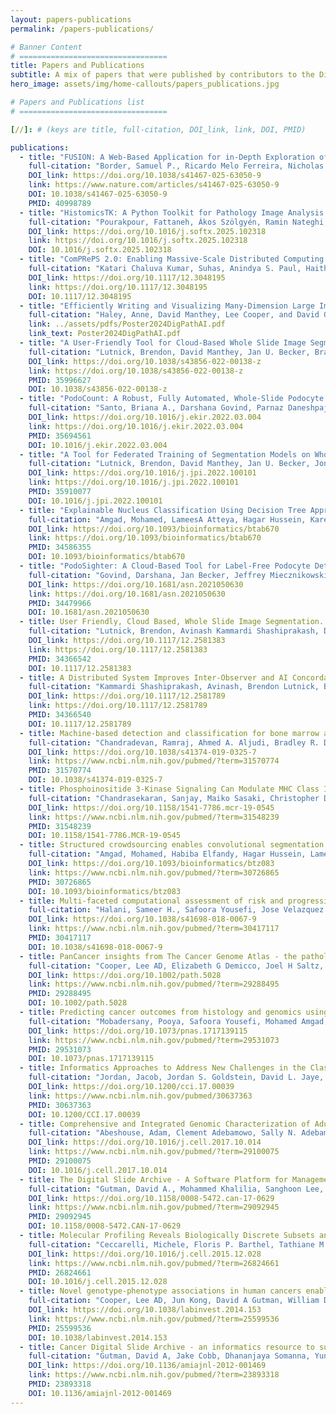 ```yaml
---
layout: papers-publications
permalink: /papers-publications/

# Banner Content
# =================================
title: Papers and Publications
subtitle: A mix of papers that were published by contributors to the Digital Slide Archive and by unaffiliated researchers who have found the system to be useful in their work.
hero_image: assets/img/home-callouts/papers_publications.jpg

# Papers and Publications list
# =================================

[//]: # (keys are title, full-citation, DOI_link, link, DOI, PMID)

publications:
  - title: "FUSION: A Web-Based Application for in-Depth Exploration of Multi-Omics Data with Brightfield Histology."
    full-citation: "Border, Samuel P., Ricardo Melo Ferreira, Nicholas Lucarelli, Suhas Katari Chaluva Kumar, Anindya S. Paul, David Manthey, Laura Barisoni, et al. 2025. “FUSION: A Web-Based Application for in-Depth Exploration of Multi-Omics Data with Brightfield Histology.” Nature Communications 16 (1)."
    DOI_link: https://doi.org/10.1038/s41467-025-63050-9
    link: https://www.nature.com/articles/s41467-025-63050-9
    DOI: 10.1038/s41467-025-63050-9
    PMID: 40998789
  - title: "HistomicsTK: A Python Toolkit for Pathology Image Analysis Algorithms."
    full-citation: "Pourakpour, Fattaneh, Ákos Szölgyén, Ramin Nateghi, David A Gutman, David Manthey, and Lee AD Cooper. 2025. “HistomicsTK: A Python Toolkit for Pathology Image Analysis Algorithms.” SoftwareX 31 (September): 102318."
    DOI_link: https://doi.org/10.1016/j.softx.2025.102318
    link: https://doi.org/10.1016/j.softx.2025.102318
    DOI: 10.1016/j.softx.2025.102318
  - title: "ComPRePS 2.0: Enabling Massive-Scale Distributed Computing on High-Performance Computing Cluster for Histopathological Data Processing."
    full-citation: "Katari Chaluva Kumar, Suhas, Anindya S. Paul, Haitham Abdelazim, Will Dunklin, David Manthey, Oleksandr Moskalenko, Sayat Mimar, Erik Deumens, and Pinaki Sarder. 2025. “ComPRePS 2.0: Enabling Massive-Scale Distributed Computing on High-Performance Computing Cluster for Histopathological Data Processing.” Edited by John E. Tomaszewski and Aaron D. Ward. Medical Imaging 2025: Digital and Computational Pathology. SPIE."
    DOI_link: https://doi.org/10.1117/12.3048195
    link: https://doi.org/10.1117/12.3048195
    DOI: 10.1117/12.3048195
  - title: "Efficiently Writing and Visualizing Many-Dimension Large Images."
    full-citation: "Haley, Anne, David Manthey, Lee Cooper, and David Gutman. 2024. “Poster Presentations: Efficiently Writing and Visualizing Many-Dimension Large Images.” Digital Pathology & AI Congress, May 7-8, 2024."
    link: ../assets/pdfs/Poster2024DigPathAI.pdf
    link_text: Poster2024DigPathAI.pdf
  - title: "A User-Friendly Tool for Cloud-Based Whole Slide Image Segmentation with Examples from Renal Histopathology."
    full-citation: "Lutnick, Brendon, David Manthey, Jan U. Becker, Brandon Ginley, Katharina Moos, Jonathan E. Zuckerman, Luis Rodrigues, et al. 2022. “A User-Friendly Tool for Cloud-Based Whole Slide Image Segmentation with Examples from Renal Histopathology.” Communications Medicine. Springer Science and Business Media LLC."
    DOI_link: https://doi.org/10.1038/s43856-022-00138-z
    link: https://doi.org/10.1038/s43856-022-00138-z
    PMID: 35996627
    DOI: 10.1038/s43856-022-00138-z
  - title: "PodoCount: A Robust, Fully Automated, Whole-Slide Podocyte Quantification Tool."
    full-citation: "Santo, Briana A., Darshana Govind, Parnaz Daneshpajouhnejad, Xiaoping Yang, Xiaoxin X. Wang, Komuraiah Myakala, Bryce A. Jones, et al. 2022. “PodoCount: A Robust, Fully Automated, Whole-Slide Podocyte Quantification Tool.” Kidney International Reports. Elsevier BV."
    DOI_link: https://doi.org/10.1016/j.ekir.2022.03.004
    link: https://doi.org/10.1016/j.ekir.2022.03.004
    PMID: 35694561
    DOI: 10.1016/j.ekir.2022.03.004
  - title: "A Tool for Federated Training of Segmentation Models on Whole Slide Images."
    full-citation: "Lutnick, Brendon, David Manthey, Jan U. Becker, Jonathan E. Zuckerman, Luis Rodrigues, Kuang-Yu Jen, and Pinaki Sarder. 2022. “A Tool for Federated Training of Segmentation Models on Whole Slide Images.” Journal of Pathology Informatics. Elsevier BV."
    DOI_link: https://doi.org/10.1016/j.jpi.2022.100101
    link: https://doi.org/10.1016/j.jpi.2022.100101
    PMID: 35910077
    DOI: 10.1016/j.jpi.2022.100101
  - title: "Explainable Nucleus Classification Using Decision Tree Approximation of Learned Embeddings"
    full-citation: "Amgad, Mohamed, LameesA Atteya, Hagar Hussein, Kareem Hosny Mohammed, Ehab Hafiz, Maha A T Elsebaie, Pooya Mobadersany, et al. 2021. “Explainable Nucleus Classification Using Decision Tree Approximation of Learned Embeddings.” Edited by Jinbo Xu. Bioinformatics, September."
    DOI_link: https://doi.org/10.1093/bioinformatics/btab670
    link: https://doi.org/10.1093/bioinformatics/btab670
    PMID: 34586355
    DOI: 10.1093/bioinformatics/btab670
  - title: "PodoSighter: A Cloud-Based Tool for Label-Free Podocyte Detection in Kidney Whole Slide Images"
    full-citation: "Govind, Darshana, Jan Becker, Jeffrey Miecznikowski, Avi Rosenberg, Julien Dang, Pierre Louis Tharaux, Rabi Yacoub, et al. 2021. “PodoSighter: A Cloud-Based Tool for Label-Free Podocyte Detection in Kidney Whole Slide Images.” Journal of the American Society of Nephrology, September, ASN.2021050630."
    DOI_link: https://doi.org/10.1681/asn.2021050630
    link: https://doi.org/10.1681/asn.2021050630
    PMID: 34479966
    DOI: 10.1681/asn.2021050630
  - title: User Friendly, Cloud Based, Whole Slide Image Segmentation.
    full-citation: "Lutnick, Brendon, Avinash Kammardi Shashiprakash, David Manthey, and Pinaki Sarder. 2021. “User Friendly, Cloud Based, Whole Slide Image Segmentation.” In Medical Imaging 2021: Digital Pathology, edited by John E. Tomaszewski and Aaron D. Ward. SPIE."
    DOI_link: https://doi.org/10.1117/12.2581383
    link: https://doi.org/10.1117/12.2581383
    PMID: 34366542
    DOI: 10.1117/12.2581383
  - title: A Distributed System Improves Inter-Observer and AI Concordance in Annotating Interstitial Fibrosis and Tubular Atrophy.
    full-citation: "Kammardi Shashiprakash, Avinash, Brendon Lutnick, Brandon Ginley, Darshana Govind, Nicholas Lucarelli, Kuang-Yu Jen, Avi Z. Rosenberg, et al. 2021. “A Distributed System Improves Inter-Observer and AI Concordance in Annotating Interstitial Fibrosis and Tubular Atrophy.” In Medical Imaging 2021: Digital Pathology, edited by John E. Tomaszewski and Aaron D. Ward. SPIE."
    DOI_link: https://doi.org/10.1117/12.2581789
    link: https://doi.org/10.1117/12.2581789
    PMID: 34366540
    DOI: 10.1117/12.2581789
  - title: Machine-based detection and classification for bone marrow aspirate differential counts - initial development focusing on nonneoplastic cells.
    full-citation: "Chandradevan, Ramraj, Ahmed A. Aljudi, Bradley R. Drumheller, Nilakshan Kunananthaseelan, Mohamed Amgad, David A. Gutman, Lee A. D. Cooper, and David L. Jaye. “Machine-Based Detection and Classification for Bone Marrow Aspirate Differential Counts: Initial Development Focusing on Nonneoplastic Cells.” Laboratory Investigation 100, no. 1 (September 30, 2019): 98–109."
    DOI_link: https://doi.org/10.1038/s41374-019-0325-7
    link: https://www.ncbi.nlm.nih.gov/pubmed/?term=31570774
    PMID: 31570774
    DOI: 10.1038/s41374-019-0325-7
  - title: Phosphoinositide 3-Kinase Signaling Can Modulate MHC Class I and II Expression.
    full-citation: "Chandrasekaran, Sanjay, Maiko Sasaki, Christopher D. Scharer, Haydn T. Kissick, Dillon G. Patterson, Kelly R. Magliocca, John T. Seykora, et al. “Phosphoinositide 3-Kinase Signaling Can Modulate MHC Class I and II Expression.” Molecular Cancer Research 17, no. 12 (September 23, 2019): 2395–2409."
    DOI_link: https://doi.org/10.1158/1541-7786.mcr-19-0545
    link: https://www.ncbi.nlm.nih.gov/pubmed/?term=31548239
    PMID: 31548239
    DOI: 10.1158/1541-7786.MCR-19-0545
  - title: Structured crowdsourcing enables convolutional segmentation of histology images.
    full-citation: "Amgad, Mohamed, Habiba Elfandy, Hagar Hussein, Lamees A Atteya, Mai A T Elsebaie, Lamia S Abo Elnasr, Rokia A Sakr, et al. “Structured Crowdsourcing Enables Convolutional Segmentation of Histology Images.” Edited by Robert Murphy. Bioinformatics 35, no. 18 (February 6, 2019): 3461–67."
    DOI_link: https://doi.org/10.1093/bioinformatics/btz083
    link: https://www.ncbi.nlm.nih.gov/pubmed/?term=30726865
    PMID: 30726865
    DOI: 10.1093/bioinformatics/btz083
  - title: Multi-faceted computational assessment of risk and progression in oligodendroglioma implicates NOTCH and PI3K pathways.
    full-citation: "Halani, Sameer H., Safoora Yousefi, Jose Velazquez Vega, Michael R. Rossi, Zheng Zhao, Fatemeh Amrollahi, Chad A. Holder, et al. “Multi-Faceted Computational Assessment of Risk and Progression in Oligodendroglioma Implicates NOTCH and PI3K Pathways.” Npj Precision Oncology 2, no. 1 (November 6, 2018)."
    DOI_link: https://doi.org/10.1038/s41698-018-0067-9
    link: https://www.ncbi.nlm.nih.gov/pubmed/?term=30417117
    PMID: 30417117
    DOI: 10.1038/s41698-018-0067-9
  - title: PanCancer insights from The Cancer Genome Atlas - the pathologist's perspective.
    full-citation: "Cooper, Lee AD, Elizabeth G Demicco, Joel H Saltz, Reid T Powell, Arvind Rao, and Alexander J Lazar. “PanCancer Insights from The Cancer Genome Atlas: The Pathologist’s Perspective.” The Journal of Pathology 244, no. 5 (February 22, 2018): 512–24."
    DOI_link: https://doi.org/10.1002/path.5028
    link: https://www.ncbi.nlm.nih.gov/pubmed/?term=29288495
    PMID: 29288495
    DOI: 10.1002/path.5028
  - title: Predicting cancer outcomes from histology and genomics using convolutional networks.
    full-citation: "Mobadersany, Pooya, Safoora Yousefi, Mohamed Amgad, David A. Gutman, Jill S. Barnholtz-Sloan, José E. Velázquez Vega, Daniel J. Brat, and Lee A. D. Cooper. “Predicting Cancer Outcomes from Histology and Genomics Using Convolutional Networks.” Proceedings of the National Academy of Sciences 115, no. 13 (March 12, 2018): E2970–79."
    DOI_link: https://doi.org/10.1073/pnas.1717139115
    link: https://www.ncbi.nlm.nih.gov/pubmed/?term=29531073
    PMID: 29531073
    DOI: 10.1073/pnas.1717139115
  - title: Informatics Approaches to Address New Challenges in the Classification of Lymphoid Malignancies.
    full-citation: "Jordan, Jacob, Jordan S. Goldstein, David L. Jaye, Metin Gurcan, Christopher R. Flowers, and Lee A.D. Cooper. “Informatics Approaches to Address New Challenges in the Classification of Lymphoid Malignancies.” JCO Clinical Cancer Informatics, no. 2 (December 2018): 1–9."
    DOI_link: https://doi.org/10.1200/cci.17.00039
    link: https://www.ncbi.nlm.nih.gov/pubmed/30637363
    PMID: 30637363
    DOI: 10.1200/CCI.17.00039
  - title: Comprehensive and Integrated Genomic Characterization of Adult Soft Tissue Sarcomas.
    full-citation: "Abeshouse, Adam, Clement Adebamowo, Sally N. Adebamowo, Rehan Akbani, Teniola Akeredolu, Adrian Ally, Matthew L. Anderson, et al. “Comprehensive and Integrated Genomic Characterization of Adult Soft Tissue Sarcomas.” Cell 171, no. 4 (November 2017): 950–965.e28."
    DOI_link: https://doi.org/10.1016/j.cell.2017.10.014
    link: https://www.ncbi.nlm.nih.gov/pubmed/?term=29100075
    PMID: 29100075
    DOI: 10.1016/j.cell.2017.10.014
  - title: The Digital Slide Archive - A Software Platform for Management, Integration, and Analysis of Histology for Cancer Research.
    full-citation: "Gutman, David A., Mohammed Khalilia, Sanghoon Lee, Michael Nalisnik, Zach Mullen, Jonathan Beezley, Deepak R. Chittajallu, David Manthey, and Lee A.D. Cooper. “The Digital Slide Archive: A Software Platform for Management, Integration, and Analysis of Histology for Cancer Research.” Cancer Research 77, no. 21 (October 31, 2017): e75–78."
    DOI_link: https://doi.org/10.1158/0008-5472.can-17-0629
    link: https://www.ncbi.nlm.nih.gov/pubmed/?term=29092945
    PMID: 29092945
    DOI: 10.1158/0008-5472.CAN-17-0629
  - title: Molecular Profiling Reveals Biologically Discrete Subsets and Pathways of Progression in Diffuse Glioma.
    full-citation: "Ceccarelli, Michele, Floris P. Barthel, Tathiane M. Malta, Thais S. Sabedot, Sofie R. Salama, Bradley A. Murray, Olena Morozova, et al. “Molecular Profiling Reveals Biologically Discrete Subsets and Pathways of Progression in Diffuse Glioma.” Cell 164, no. 3 (January 2016): 550–63."
    DOI_link: https://doi.org/10.1016/j.cell.2015.12.028
    link: https://www.ncbi.nlm.nih.gov/pubmed/?term=26824661
    PMID: 26824661
    DOI: 10.1016/j.cell.2015.12.028
  - title: Novel genotype-phenotype associations in human cancers enabled by advanced molecular platforms and computational analysis of whole slide images.
    full-citation: "Cooper, Lee AD, Jun Kong, David A Gutman, William D Dunn, Michael Nalisnik, and Daniel J Brat. “Novel Genotype-Phenotype Associations in Human Cancers Enabled by Advanced Molecular Platforms and Computational Analysis of Whole Slide Images.” Laboratory Investigation 95, no. 4 (January 19, 2015): 366–76."
    DOI_link: https://doi.org/10.1038/labinvest.2014.153
    link: https://www.ncbi.nlm.nih.gov/pubmed/?term=25599536
    PMID: 25599536
    DOI: 10.1038/labinvest.2014.153
  - title: Cancer Digital Slide Archive - an informatics resource to support integrated in silico analysis of TCGA pathology data.
    full-citation: "Gutman, David A, Jake Cobb, Dhananjaya Somanna, Yuna Park, Fusheng Wang, Tahsin Kurc, Joel H Saltz, Daniel J Brat, Lee A D Cooper, and Jun Kong. “Cancer Digital Slide Archive: An Informatics Resource to Support Integrated in Silico Analysis of TCGA Pathology Data.” Journal of the American Medical Informatics Association 20, no. 6 (November 2013): 1091–98."
    DOI_link: https://doi.org/10.1136/amiajnl-2012-001469
    link: https://www.ncbi.nlm.nih.gov/pubmed/?term=23893318
    PMID: 23893318
    DOI: 10.1136/amiajnl-2012-001469
---
```

